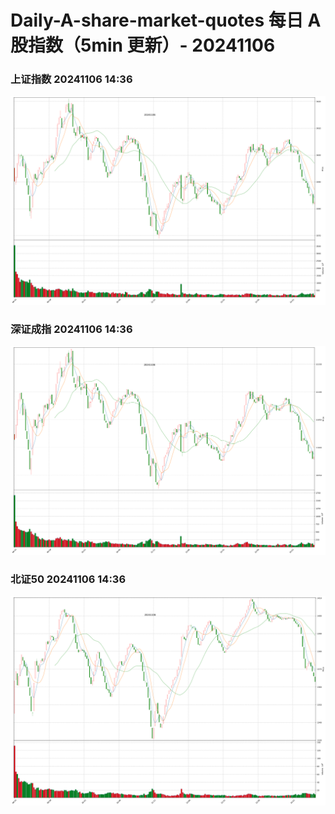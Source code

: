 
# Daily-A-share-market-quotes 每日 A 股指数（5min 更新）- 20241106

### 上证指数 20241106 14:36
![](./fig/2024/11/20241106-sh000001.png)

### 深证成指 20241106 14:36
![](./fig/2024/11/20241106-sz399001.png)

### 北证50 20241106 14:36
![](./fig/2024/11/20241106-bj899050.png)
